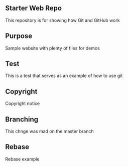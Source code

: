 ## Starter Web Repo

This repository is for showing how Git and GitHub work

## Purpose

Sample website with plenty of files for demos

## Test

This is a test that serves as an example of how to use git

## Copyright

Copyright notice

## Branching

This chnge was mad on the master branch

## Rebase

Rebase example